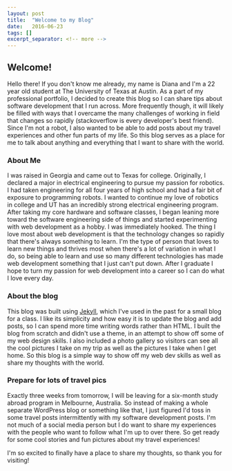 ```yaml
---
layout: post
title:  "Welcome to my Blog"
date:   2016-06-23
tags: []
excerpt_separator: <!-- more -->
---
```


## Welcome!
Hello there! If you don't know me already, my name is Diana and I'm a 22 year old student at The University of Texas at Austin. As a part of my professional portfolio, I decided to create this blog so I can share tips about software development that I run across. More frequently though, it will likely be filled with ways that I overcame the many challenges of working in field that changes so rapidly<!-- more --> (stackoverflow is every developer's best friend). Since I'm not a robot, I also wanted to be able to add posts about my travel experiences and other fun parts of my life. So this blog serves as a place for me to talk about anything and everything that I want to share with the world.

### About Me
I was raised in Georgia and came out to Texas for college. Originally, I declared a major in electrical engineering to pursue my passion for robotics. I had taken engineering for all four years of high school and had a fair bit of exposure to programming robots. I wanted to continue my love of robotics in college and UT has an incredibly strong electrical engineering program. After taking my core hardware and software classes, I began leaning more toward the software engineering side of things and started experimenting with web development as a hobby. I was immediately hooked. The thing I love most about web development is that the technology changes so rapidly that there's always something to learn. I'm the type of person that loves to learn new things and thrives most when there's a lot of variation in what I do, so being able to learn and use so many different technologies has made web development something that I just can't put down. After I graduate I hope to turn my passion for web development into a career so I can do what I love every day.

### About the blog
This blog was built using [Jekyll](https://jekyllrb.com/), which I've used in the past for a small blog for a class. I like its simplicity and how easy it is to update the blog and add posts, so I can spend more time writing words rather than HTML. I built the blog from scratch and didn't use a theme, in an attempt to show off some of my web design skills. I also included a photo gallery so visitors can see all the cool pictures I take on my trip as well as the pictures I take when I get home. So this blog is a simple way to show off my web dev skills as well as share my thoughts with the world.

### Prepare for lots of travel pics
Exactly three weeks from tomorrow, I will be leaving for a six-month study abroad program in Melbourne, Australia. So instead of making a whole separate WordPress blog or something like that, I just figured I'd toss in some travel posts intermittently with my software development posts. I'm not much of a social media person but I do want to share my experiences with the people who want to follow what I'm up to over there. So get ready for some cool stories and fun pictures about my travel experiences!

I'm so excited to finally have a place to share my thoughts, so thank you for visiting!